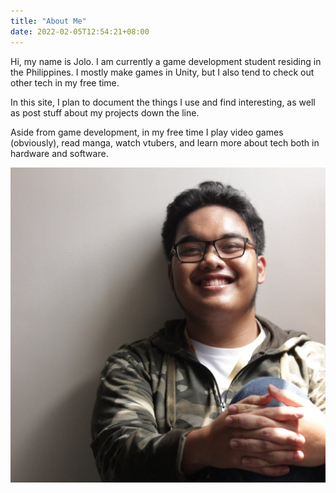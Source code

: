 ```yaml
---
title: "About Me"
date: 2022-02-05T12:54:21+08:00
---
```

Hi, my name is Jolo. I am currently a game development student residing in the Philippines. I mostly make games in Unity, but I also tend to check out other tech in my free time.

In this site, I plan to document the things I use and find interesting, as well as post stuff about my projects down the line.

Aside from game development, in my free time I play video games (obviously), read manga, watch vtubers, and learn more about tech both in hardware and software.

![](/images/profilepic.jpg)
